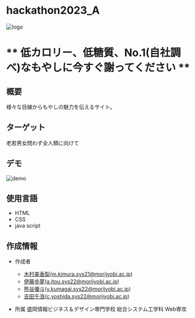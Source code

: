 # hackathon2023_A
![logo]()
# ** 低カロリー、低糖質、No.1(自社調べ)なもやしに今すぐ謝ってください **
## 概要
様々な目線からもやしの魅力を伝えるサイト。

## ターゲット
老若男女問わず全人類に向けて
 
## デモ

![demo]()

## 使用言語
- HTML
- CSS
- java script

## 作成情報
* 作成者
    - [木村美香梨](https://github.com/kimuramikari)(m.kimura.sys21@morijyobi.ac.jp)
    - [伊藤歩夢](https://github.com/itouayumu)(a.itou.sys22@morijyobi.ac.jp)
    - [熊谷優斗](https://github.com/HIKAKINsan)(y.kumagai.sys22@morijyobi.ac.jp)
    - [吉田千浩](https://github.com/yoshidasen)(c.yoshida.sys22@morijyobi.ac.jp)

* 所属
    盛岡情報ビジネス＆デザイン専門学校 総合システム工学科 Web専攻
